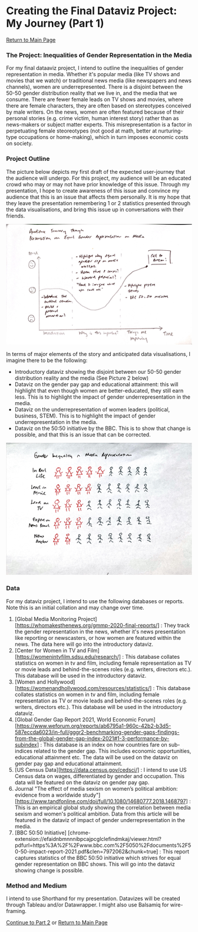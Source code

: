 # Creating the Final Dataviz Project: My Journey (Part 1)

[Return to Main Page](/README.md)

### The Project: Inequalities of Gender Representation in the Media

For my final dataaviz project, I intend to outline the inequalities of gender representation in media. Whether it's popular media (like TV shows and movies that we watch) or traditional news media (like newspapers and news channels), women are underrepresented. There is a disjoint between the 50-50 gender distribution reality that we live in, and the media that we consume. There are fewer female leads on TV shows and movies, where there are female characters, they are often based on stereotypes conceived by male writers. On the news, women are often featured because of their personal stories (e.g. crime victim, human interest story) rather than as news-makers or subject matter experts. This misrepresentation is a factor in perpetuating female steoreotypes (not good at math, better at nurturing-type occupations or home-making), which in turn imposes economic costs on society.

### Project Outline

The picture below depicts my first draft of the expected user-journey that the audience will undergo. For this project, my audience will be an educated crowd who may or may not have prior knowledge of this issue. Through my presentation, I hope to create awareness of this issue and convince my audience that this is an issue that affects them personally. It is my hope that they leave the presentation remembering 1 or 2 statistics presented through the data visualisations, and bring this issue up in conversations with their friends. 

![First Draft of User Journey](/women2.jpg)

In terms of major elements of the story and anticipated data visualisations, I imagine there to be the following:

* Introductory dataviz showing the disjoint between our 50-50 gender distribution reality and the media (See Picture 2 below)
* Dataviz on the gender pay gap and educational attainment: this will highlight that even though women are better-educated, they still earn less. This is to highlight the impact of gender underrepresentation in the media. 
* Dataviz on the underrepresentation of women leaders (political, business, STEM). This is to highlight the impact of gender underrepresentation in the media.
* Dataviz on the 50:50 initiative by the BBC. This is to show that change is possible, and that this is an issue that can be corrected.

![Sketch of Introductory Dataviz](/women1.jpg)

### Data

For my dataviz project, I intend to use the following databases or reports. Note this is an initial collation and may change over time.

1. [Global Media Monitoring Project][https://whomakesthenews.org/gmmp-2020-final-reports/] : They track the gender representation in the news, whether it's news presentation like reporting or newscasters, or how women are featured within the news. The data here will go into the introductory dataviz.
2. [Center for Women in TV and Film] [https://womenintvfilm.sdsu.edu/research/] : This database collates statistics on women in tv and film, including female representation as TV or movie leads and behind-the-scenes roles (e.g. writers, directors etc.). This database will be used in the introductory dataviz.
3. [Women and Hollywood][https://womenandhollywood.com/resources/statistics/] : This database collates statistics on women in tv and film, including female representation as TV or movie leads and behind-the-scenes roles (e.g. writers, directors etc.). This database will be used in the introductory dataviz.
4. [Global Gender Gap Report 2021, World Economic Forum][https://www.weforum.org/reports/ab6795a1-960c-42b2-b3d5-587eccda6023/in-full/gggr2-benchmarking-gender-gaps-findings-from-the-global-gender-gap-index-2021#1-3-performance-by-subindex] : This database is an index on how countries fare on sub-indices related to the gender gap. This includes economic opportunities, educational attainment etc. The data will be used on the dataviz on gender pay gap and educational attainment. 
5. [US Census Data][https://data.census.gov/cedsci/] : I intend to use US Census data on wages, differentiated by gender and occupation. This data will be featured on the dataviz on gender pay gap. 
6. Journal "The effect of media sexism on women’s political ambition: evidence from a worldwide study"][https://www.tandfonline.com/doi/full/10.1080/14680777.2018.1468797] : This is an empirical global study showing the correlation between media sexism and women's political ambition. Data from this article will be featured in the dataviz of impact of gender underrepresentation in the media.
7. [BBC 50:50 Initiative] [chrome-extension://efaidnbmnnnibpcajpcglclefindmkaj/viewer.html?pdfurl=https%3A%2F%2Fwww.bbc.com%2F5050%2Fdocuments%2F50-50-impact-report-2021.pdf&clen=7972062&chunk=true] : This report captures statistics of the BBC 50:50 initiative which strives for equal gender representation on BBC shows. This will go into the dataviz showing change is possible.

### Method and Medium

I intend to use Shorthand for my presentation. Datavizes will be created through Tableau and/or Datawrapper. I might also use Balsamiq for wire-framing. 

[Continue to Part 2](/FinalPart2.md)  or [Return to Main Page](/README.md)
